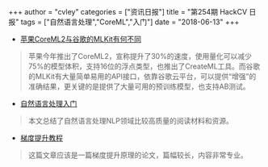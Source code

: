 +++
author = "cvley"
categories = ["资讯日报"]
title = "第254期 HackCV 日报"
tags = ["自然语言处理","CoreML","入门"]
date = "2018-06-13"
+++

- [苹果CoreML2与谷歌的MLKit有何不同](https://venturebeat.com/2018/06/05/apples-core-ml-2-vs-googles-ml-kit-whats-the-difference/?from=hackcv&hmsr=hackcv.com&utm_medium=hackcv.com&utm_source=hackcv.com)

> 苹果今年推出了CoreML2，宣称提升了30%的速度，使用量化可以减少75%的模型体积，支持16位的浮点类型，也推出了CreateML工具。而谷歌的MLKit有大量简单易用的API接口，依靠谷歌云平台，可以提供“增强”的准确结果，更关键的是提供了大量可用的预训练模型，也支持AB测试。

- [自然语言处理入门](https://monkeylearn.com/blog/getting-started-in-natural-language-processing-nlp/?from=hackcv&hmsr=hackcv.com&utm_medium=hackcv.com&utm_source=hackcv.com)

> 本文总结了自然语言处理NLP领域比较高质量的阅读材料和资源。

- [梯度提升教程](https://www.ncbi.nlm.nih.gov/pmc/articles/PMC3885826/?from=hackcv&hmsr=hackcv.com&utm_medium=hackcv.com&utm_source=hackcv.com)

> 这篇文章应该是一篇梯度提升原理的论文，篇幅较长，内容非常专业。

